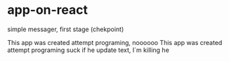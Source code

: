 # app-on-react
simple messager, first stage (chekpoint)

This app was created attempt programing,   noooooo
This app was created attempt programing  suck if he update text, I`m killing he